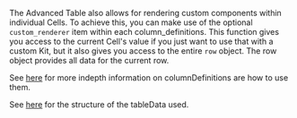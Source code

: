 The Advanced Table also allows for rendering custom components within individual Cells. To achieve this, you can make use of the optional `custom_renderer` item within each column_definitions. This function gives you access to the current Cell's value if you just want to use that with a custom Kit, but it also gives you access to the entire `row` object. The row object provides all data for the current row.

See [here](https://playbook.powerapp.cloud/kits/advanced_table/rails#column_definitions) for more indepth information on columnDefinitions are how to use them.

See [here](https://github.com/powerhome/playbook/tree/master/playbook/app/pb_kits/playbook/pb_advanced_table#readme) for the structure of the tableData used.